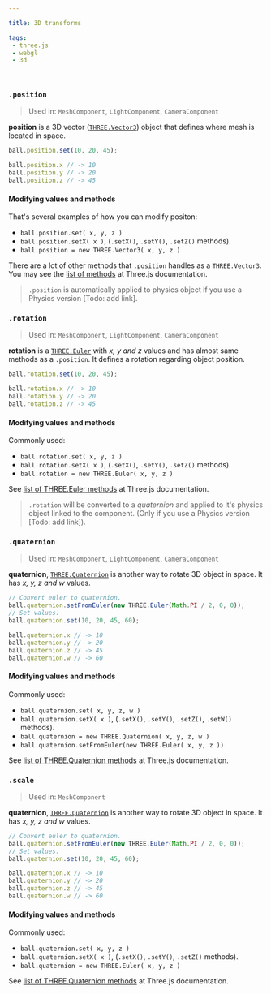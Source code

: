 ```yaml
---

title: 3D transforms

tags:
 - three.js
 - webgl
 - 3d

---
```


### `.position`

> Used in: `MeshComponent`, `LightComponent`, `CameraComponent`

**position** is a 3D vector ([`THREE.Vector3`](https://threejs.org/docs/index.html#Reference/Math/Vector3)) object that defines where mesh is located in space.

```javascript
ball.position.set(10, 20, 45);

ball.position.x // -> 10
ball.position.y // -> 20
ball.position.z // -> 45

```

#### Modifying values and methods

That's several examples of how you can modify positon:

  - `ball.position.set( x, y, z )`
  - `ball.position.setX( x )`, (`.setX()`, `.setY()`, `.setZ()` methods).
  - `ball.position = new THREE.Vector3( x, y, z )`

There are a lot of other methods that `.position` handles as a `THREE.Vector3`. You may see the [list of methods](https://threejs.org/docs/index.html#Reference/Math/Vector3.set) at Three.js documentation.

> `.position` is automatically applied to physics object if you use a Physics version [Todo: add link].


### `.rotation`

> Used in: `MeshComponent`, `LightComponent`, `CameraComponent`

**rotation** is a [`THREE.Euler`](https://threejs.org/docs/index.html#Reference/Math/Euler) with _x, y and z_ values and has almost same methods as a `.position`. It defines a rotation regarding object position.

```javascript
ball.rotation.set(10, 20, 45);

ball.rotation.x // -> 10
ball.rotation.y // -> 20
ball.rotation.z // -> 45

```

#### Modifying values and methods

Commonly used:

  - `ball.rotation.set( x, y, z )`
  - `ball.rotation.setX( x )`, (`.setX()`, `.setY()`, `.setZ()` methods).
  - `ball.rotation = new THREE.Euler( x, y, z )`

See [list of THREE.Euler methods](https://threejs.org/docs/index.html#Reference/Math/Euler.set) at Three.js documentation.

> `.rotation` will be converted to a _quaternion_ and applied to it's physics object linked to the component. (Only if you use a Physics version [Todo: add link]).


### `.quaternion`

> Used in: `MeshComponent`, `LightComponent`, `CameraComponent`

**quaternion**, [`THREE.Quaternion`](https://threejs.org/docs/index.html#Reference/Math/Quaternion) is another way to rotate 3D object in space. It has _x, y, z and w_ values.

```javascript
// Convert euler to quaternion.
ball.quaternion.setFromEuler(new THREE.Euler(Math.PI / 2, 0, 0));
// Set values.
ball.quaternion.set(10, 20, 45, 60);

ball.quaternion.x // -> 10
ball.quaternion.y // -> 20
ball.quaternion.z // -> 45
ball.quaternion.w // -> 60

```

#### Modifying values and methods

Commonly used:

  - `ball.quaternion.set( x, y, z, w )`
  - `ball.quaternion.setX( x )`, (`.setX()`, `.setY()`, `.setZ()`, `.setW()` methods).
  - `ball.quaternion = new THREE.Quaternion( x, y, z, w )`
  - `ball.quaternion.setFromEuler(new THREE.Euler( x, y, z ))`

See [list of THREE.Quaternion methods](https://threejs.org/docs/index.html#Reference/Math/Quaternion.set) at Three.js documentation.


### `.scale`

> Used in: `MeshComponent`

**quaternion**, [`THREE.Quaternion`](https://threejs.org/docs/index.html#Reference/Math/Quaternion) is another way to rotate 3D object in space. It has _x, y, z and w_ values.

```javascript
// Convert euler to quaternion.
ball.quaternion.setFromEuler(new THREE.Euler(Math.PI / 2, 0, 0));
// Set values.
ball.quaternion.set(10, 20, 45, 60);

ball.quaternion.x // -> 10
ball.quaternion.y // -> 20
ball.quaternion.z // -> 45
ball.quaternion.w // -> 60

```

#### Modifying values and methods

Commonly used:

  - `ball.quaternion.set( x, y, z )`
  - `ball.quaternion.setX( x )`, (`.setX()`, `.setY()`, `.setZ()` methods).
  - `ball.quaternion = new THREE.Euler( x, y, z )`

See [list of THREE.Quaternion methods](https://threejs.org/docs/index.html#Reference/Math/Quaternion.set) at Three.js documentation.
